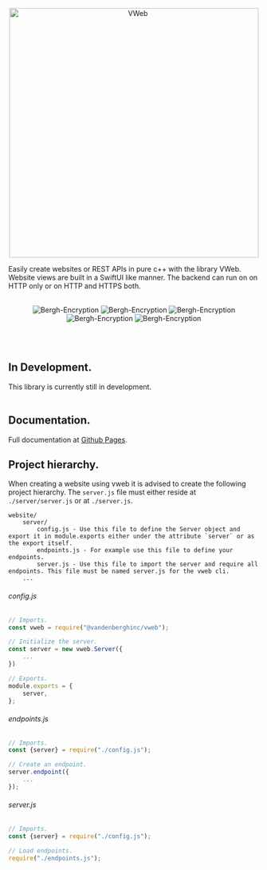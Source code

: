 <p align="center">
<img src="https://github.com/vandenberghinc/vweb/blob/main/dev/media/icon/stroke.png?raw=true" alt="VWeb" width="500">
</p>  
Easily create websites or REST APIs in pure c++ with the library VWeb. Website views are built in a SwiftUI like manner. The backend can run on on HTTP only or on HTTP and HTTPS both.
<br><br>
<p align="center">
    <img src="https://img.shields.io/badge/version-1.2.6-orange" alt="Bergh-Encryption">
    <img src="https://img.shields.io/badge/std-c++20-orange" alt="Bergh-Encryption">
    <img src="https://img.shields.io/badge/status-maintained-forestgreen" alt="Bergh-Encryption">
    <img src="https://img.shields.io/badge/dependencies-vlib-yellow" alt="Bergh-Encryption">
    <img src="https://img.shields.io/badge/OS-MacOS & Linux-blue" alt="Bergh-Encryption">
</p> 
<br><br>

## In Development.
This library is currently still in development.
<br><br>

## Documentation.
Full documentation at [Github Pages](https://vandenberghinc.github.io/vweb).

## Project hierarchy.
When creating a website using vweb it is advised to create the following project hierarchy. The `server.js` file must either reside at `./server/server.js` or at `./server.js`.
```
website/
    server/
        config.js - Use this file to define the Server object and export it in module.exports either under the attribute `server` or as the export itself.
        endpoints.js - For example use this file to define your endpoints.
        server.js - Use this file to import the server and require all endpoints. This file must be named server.js for the vweb cli.
    ...
```

###### config.js
```javascript
// Imports.
const vweb = require("@vandenberghinc/vweb");

// Initialize the server.
const server = new vweb.Server({
    ...
})

// Exports.
module.exports = {
    server,
};
```

###### endpoints.js
```javascript
// Imports.
const {server} = require("./config.js");

// Create an endpoint.
server.endpoint({
    ...
});
```

###### server.js
```javascript
// Imports.
const {server} = require("./config.js");

// Load endpoints.
require("./endpoints.js");
```